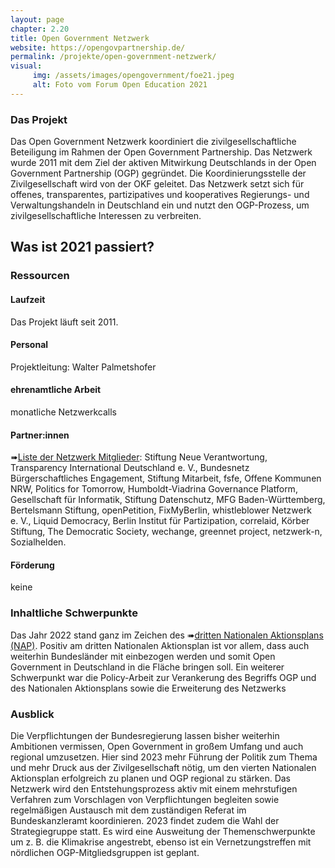 ```yaml
---
layout: page
chapter: 2.20
title: Open Government Netzwerk
website: https://opengovpartnership.de/
permalink: /projekte/open-government-netzwerk/
visual:
     img: /assets/images/opengovernment/foe21.jpeg
     alt: Foto vom Forum Open Education 2021
---
```


### Das Projekt

Das Open Government Netzwerk koordiniert die zivilgesellschaftliche Beteiligung im Rahmen der Open Government Partnership. Das Netzwerk wurde 2011 mit dem Ziel der aktiven Mitwirkung Deutschlands in der Open Government Partnership (OGP) gegründet. Die Koordinierungsstelle der Zivilgesellschaft wird von der OKF geleitet. Das Netzwerk setzt sich für offenes, transparentes, partizipatives und kooperatives Regierungs- und Verwaltungshandeln in Deutschland ein und nutzt den OGP-Prozess, um zivilgesellschaftliche Interessen zu verbreiten.

## Was ist 2021 passiert? 

### Ressourcen

#### Laufzeit
Das Projekt läuft seit 2011.

#### Personal
Projektleitung: Walter Palmetshofer

#### ehrenamtliche Arbeit
monatliche Netzwerkcalls

#### Partner:innen
➠[Liste der Netzwerk Mitglieder](https://opengovpartnership.de/netzwerk/): Stiftung Neue Verantwortung, Transparency International Deutschland e. V., Bundesnetz Bürgerschaftliches Engagement, Stiftung Mitarbeit, fsfe, Offene Kommunen NRW, Politics for Tomorrow, Humboldt-Viadrina Governance Platform, Gesellschaft für Informatik, Stiftung Datenschutz, MFG Baden-Württemberg, Bertelsmann Stiftung, openPetition, FixMyBerlin, whistleblower Netzwerk e. V., Liquid Democracy, Berlin Institut für Partizipation, correlaid, Körber Stiftung, The Democratic Society, wechange, greennet project, netzwerk-n, Sozialhelden.

#### Förderung
keine

### Inhaltliche Schwerpunkte

Das Jahr 2022 stand ganz im Zeichen des ➠[dritten Nationalen Aktionsplans (NAP)](https://www.open-government-deutschland.de/opengov-de/dritter-nationaler-aktionsplan-verabschiedet-1936776). Positiv am dritten Nationalen Aktionsplan ist vor allem, dass auch weiterhin Bundesländer mit einbezogen werden und somit Open Government in Deutschland in die Fläche bringen soll. Ein weiterer Schwerpunkt war die Policy-Arbeit zur Verankerung des Begriffs OGP und des Nationalen Aktionsplans sowie die Erweiterung des Netzwerks

### Ausblick

Die Verpflichtungen der Bundesregierung lassen bisher weiterhin Ambitionen vermissen, Open Government in großem Umfang und auch regional umzusetzen. Hier sind 2023 mehr Führung der Politik zum Thema und mehr Druck aus der Zivilgesellschaft nötig, um den vierten Nationalen Aktionsplan erfolgreich zu planen und OGP regional zu stärken. Das Netzwerk wird den Entstehungsprozess aktiv mit einem mehrstufigen Verfahren zum Vorschlagen von Verpflichtungen begleiten sowie regelmäßigen Austausch mit dem zuständigen Referat im Bundeskanzleramt koordinieren. 2023 findet zudem die Wahl der Strategiegruppe statt. Es wird eine Ausweitung der Themenschwerpunkte um z. B. die Klimakrise angestrebt, ebenso ist ein Vernetzungstreffen mit nördlichen OGP-Mitgliedsgruppen ist geplant.

